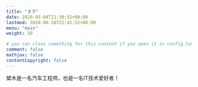 ```yaml
---
title: "关于"
date: 2020-05-04T21:38:52+08:00
lastmod: 2020-08-28T21:41:52+08:00
menu: "main"
weight: 50

# you can close something for this content if you open it in config.toml.
comment: false
mathjax: false
contentCopyright: false
---
```


桀木是一名汽车工程师，也是一名IT技术爱好者！





